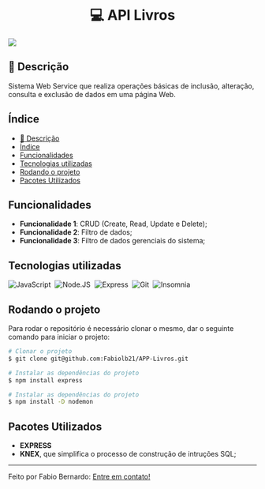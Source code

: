 <h1 align="center">💻 API Livros</h1>

<img src="../projeto/data/src/assets/app_livro.png"/>

## 📝 Descrição

Sistema Web Service que realiza operações básicas de inclusão, alteração, consulta e exclusão de dados em uma página Web.

## Índice

- [📝 Descrição](#-descrição)
- [Índice](#índice)
- [Funcionalidades](#funcionalidades)
- [Tecnologias utilizadas](#tecnologias-utilizadas)
- [Rodando o projeto](#rodando-o-projeto)
- [Pacotes Utilizados](#pacotes-utilizados)

## Funcionalidades

- <b>Funcionalidade 1</b>: CRUD (Create, Read, Update e Delete);
- <b>Funcionalidade 2</b>: Filtro de dados;
- <b>Funcionalidade 3</b>: Filtro de dados gerenciais do sistema;

## Tecnologias utilizadas

![JavaScript](https://img.shields.io/badge/-JavaScript-0D1117?style=for-the-badge&logo=javascript&labelColor=0D1117)&nbsp;
![Node.JS](https://img.shields.io/badge/-Node.JS-0D1117?style=for-the-badge&logo=node.js&labelColor=0D1117&textColor=0D1117)&nbsp;
![Express](https://img.shields.io/badge/-Express-0D1117?style=for-the-badge&logo=Express&labelColor=0D1117&textColor=0D1117)&nbsp;
![Git](https://img.shields.io/badge/-Git-0D1117?style=for-the-badge&logo=git&labelColor=0D1117)&nbsp;
![Insomnia](https://img.shields.io/badge/-Insomnia-0D1117?style=for-the-badge&logo=Insomnia&labelColor=0D1117)&nbsp;

## Rodando o projeto

Para rodar o repositório é necessário clonar o mesmo, dar o seguinte comando para iniciar o projeto:

```bash
# Clonar o projeto
$ git clone git@github.com:Fabiolb21/APP-Livros.git

# Instalar as dependências do projeto
$ npm install express

# Instalar as dependências do projeto
$ npm install -D nodemon

```

## Pacotes Utilizados

- **EXPRESS**
- **KNEX**, que simplifica o processo de construção de intruções SQL;

---

Feito por Fabio Bernardo: [Entre em contato!](https://www.linkedin.com/in/fabioluisbernardodemorais)
